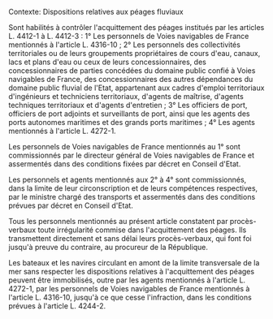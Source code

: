 Contexte: Dispositions relatives aux péages fluviaux

Sont habilités à contrôler l'acquittement des péages institués par les articles L. 4412-1 à L. 4412-3 : 1° Les personnels de Voies navigables de France mentionnés à l'article L. 4316-10 ; 2° Les personnels des collectivités territoriales ou de leurs groupements propriétaires de cours d'eau, canaux, lacs et plans d'eau ou ceux de leurs concessionnaires, des concessionnaires de parties concédées du domaine public confié à Voies navigables de France, des concessionnaires des autres dépendances du domaine public fluvial de l'Etat, appartenant aux cadres d'emploi territoriaux d'ingénieurs et techniciens territoriaux, d'agents de maîtrise, d'agents techniques territoriaux et d'agents d'entretien ; 3° Les officiers de port, officiers de port adjoints et surveillants de port, ainsi que les agents des ports autonomes maritimes et des grands ports maritimes ; 4° Les agents mentionnés à l'article L. 4272-1.

Les personnels de Voies navigables de France mentionnés au 1° sont commissionnés par le directeur général de Voies navigables de France et assermentés dans des conditions fixées par décret en Conseil d'Etat.

Les personnels et agents mentionnés aux 2° à 4° sont commissionnés, dans la limite de leur circonscription et de leurs compétences respectives, par le ministre chargé des transports et assermentés dans des conditions prévues par décret en Conseil d'Etat.

Tous les personnels mentionnés au présent article constatent par procès-verbaux toute irrégularité commise dans l'acquittement des péages. Ils transmettent directement et sans délai leurs procès-verbaux, qui font foi jusqu'à preuve du contraire, au procureur de la République.

Les bateaux et les navires circulant en amont de la limite transversale de la mer sans respecter les dispositions relatives à l'acquittement des péages peuvent être immobilisés, outre par les agents mentionnés à l'article L. 4272-1, par les personnels de Voies navigables de France mentionnés à l'article L. 4316-10, jusqu'à ce que cesse l'infraction, dans les conditions prévues à l'article L. 4244-2.